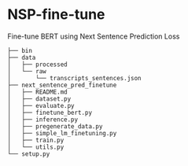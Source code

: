 # NSP-fine-tune
Fine-tune BERT using Next Sentence Prediction Loss

~~~
├── bin
├── data
│   ├── processed
│   └── raw
│       └── transcripts_sentences.json
├── next_sentence_pred_finetune
│   ├── README.md
│   ├── dataset.py
│   ├── evaluate.py
│   ├── finetune_bert.py
│   ├── inference.py
│   ├── pregenerate_data.py
│   ├── simple_lm_finetuning.py
│   ├── train.py
│   └── utils.py
└── setup.py
~~~
